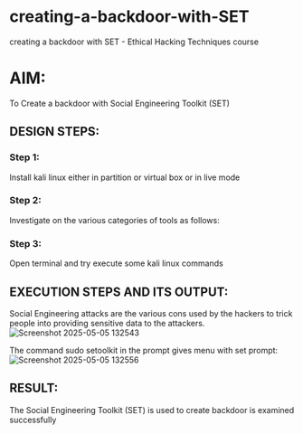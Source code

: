 # creating-a-backdoor-with-SET
creating a backdoor with SET - Ethical Hacking Techniques course

# AIM:
To Create a backdoor with Social Engineering Toolkit (SET)

## DESIGN STEPS:

### Step 1:

Install kali linux either in partition or virtual box or in live mode


### Step 2:

Investigate on the various categories of tools as follows:

### Step 3:

Open terminal and try execute some kali linux commands

## EXECUTION STEPS AND ITS OUTPUT:
Social Engineering attacks are the various cons used by the hackers to trick people into providing sensitive data to the attackers. 
![Screenshot 2025-05-05 132543](https://github.com/user-attachments/assets/81e4eac8-f448-462f-82cf-b25194c2182e)

The command sudo setoolkit in the prompt gives menu with set prompt:
![Screenshot 2025-05-05 132556](https://github.com/user-attachments/assets/c5a871b1-dcff-4b30-82ee-82418b06f3a7)








## RESULT:
The Social Engineering Toolkit (SET) is used to create backdoor is  examined successfully
